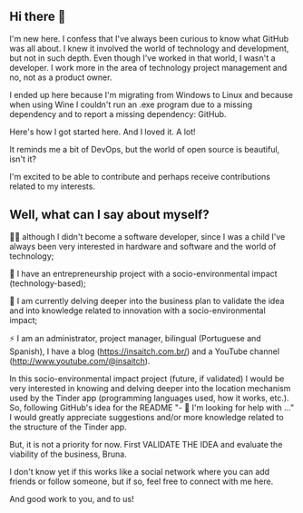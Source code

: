 ## Hi there 👋

I'm new here. I confess that I've always been curious to know what GitHub was all about. I knew it involved the world of technology and development, but not in such depth. Even though I've worked in that world, I wasn't a developer. I work more in the area of ​​technology project management and no, not as a product owner.

I ended up here because I'm migrating from Windows to Linux and because when using Wine I couldn't run an .exe program due to a missing dependency and to report a missing dependency: GitHub.

Here's how I got started here. And I loved it. A lot!

It reminds me a bit of DevOps, but the world of open source is beautiful, isn't it?

I'm excited to be able to contribute and perhaps receive contributions related to my interests.

## Well, what can I say about myself?

🕵️‍♀️ although I didn't become a software developer, since I was a child I've always been very interested in hardware and software and the world of technology;

🔭 I have an entrepreneurship project with a socio-environmental impact (technology-based);

🌱 I am currently delving deeper into the business plan to validate the idea and into knowledge related to innovation with a socio-environmental impact;

⚡ I am an administrator, project manager, bilingual (Portuguese and Spanish), I have a blog (https://insaitch.com.br/) and a YouTube channel (http://www.youtube.com/@insaitch).

In this socio-environmental impact project (future, if validated) I would be very interested in knowing and delving deeper into the location mechanism used by the Tinder app (programming languages ​​used, how it works, etc.). So, following GitHub's idea for the README "- 🤔 I'm looking for help with ..." I would greatly appreciate suggestions and/or more knowledge related to the structure of the Tinder app.

 But, it is not a priority for now. First VALIDATE THE IDEA and evaluate the viability of the business, Bruna.

I don't know yet if this works like a social network where you can add friends or follow someone, but if so, feel free to connect with me here.

And good work to you, and to us!
